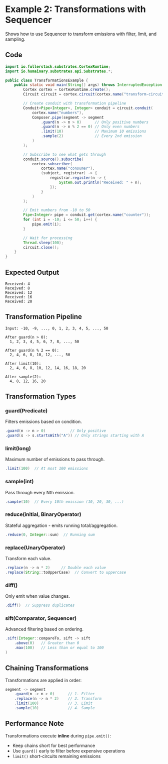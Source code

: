 # Example 2: Transformations with Sequencer

Shows how to use Sequencer to transform emissions with filter, limit, and sampling.

## Code

```java
import io.fullerstack.substrates.CortexRuntime;
import io.humainary.substrates.api.Substrates.*;

public class TransformationsExample {
    public static void main(String[] args) throws InterruptedException {
        Cortex cortex = CortexRuntime.create();
        Circuit circuit = cortex.circuit(cortex.name("transform-circuit"));

        // Create conduit with transformation pipeline
        Conduit<Pipe<Integer>, Integer> conduit = circuit.conduit(
            cortex.name("numbers"),
            Composer.pipe(segment -> segment
                .guard(n -> n > 0)      // Only positive numbers
                .guard(n -> n % 2 == 0) // Only even numbers
                .limit(10)              // Maximum 10 emissions
                .sample(2)              // Every 2nd emission
            )
        );

        // Subscribe to see what gets through
        conduit.source().subscribe(
            cortex.subscriber(
                cortex.name("consumer"),
                (subject, registrar) -> {
                    registrar.register(n -> {
                        System.out.println("Received: " + n);
                    });
                }
            )
        );

        // Emit numbers from -10 to 50
        Pipe<Integer> pipe = conduit.get(cortex.name("counter"));
        for (int i = -10; i <= 50; i++) {
            pipe.emit(i);
        }

        // Wait for processing
        Thread.sleep(100);
        circuit.close();
    }
}
```

## Expected Output

```
Received: 4
Received: 8
Received: 12
Received: 16
Received: 20
```

## Transformation Pipeline

```
Input: -10, -9, ..., 0, 1, 2, 3, 4, 5, ..., 50

After guard(n > 0):
  1, 2, 3, 4, 5, 6, 7, 8, ..., 50

After guard(n % 2 == 0):
  2, 4, 6, 8, 10, 12, ..., 50

After limit(10):
  2, 4, 6, 8, 10, 12, 14, 16, 18, 20

After sample(2):
  4, 8, 12, 16, 20
```

## Transformation Types

### guard(Predicate)
Filters emissions based on condition.

```java
.guard(n -> n > 0)           // Only positive
.guard(s -> s.startsWith("A")) // Only strings starting with A
```

### limit(long)
Maximum number of emissions to pass through.

```java
.limit(100)  // At most 100 emissions
```

### sample(int)
Pass through every Nth emission.

```java
.sample(10)  // Every 10th emission (10, 20, 30, ...)
```

### reduce(initial, BinaryOperator)
Stateful aggregation - emits running total/aggregation.

```java
.reduce(0, Integer::sum)  // Running sum
```

### replace(UnaryOperator)
Transform each value.

```java
.replace(n -> n * 2)     // Double each value
.replace(String::toUpperCase)  // Convert to uppercase
```

### diff()
Only emit when value changes.

```java
.diff()  // Suppress duplicates
```

### sift(Comparator, Sequencer<Sift>)
Advanced filtering based on ordering.

```java
.sift(Integer::compareTo, sift -> sift
    .above(0)   // Greater than 0
    .max(100)   // Less than or equal to 100
)
```

## Chaining Transformations

Transformations are applied in order:

```java
segment -> segment
    .guard(n -> n > 0)      // 1. Filter
    .replace(n -> n * 2)    // 2. Transform
    .limit(100)             // 3. Limit
    .sample(10)             // 4. Sample
```

## Performance Note

Transformations execute **inline** during `pipe.emit()`:
- Keep chains short for best performance
- Use `guard()` early to filter before expensive operations
- `limit()` short-circuits remaining emissions
